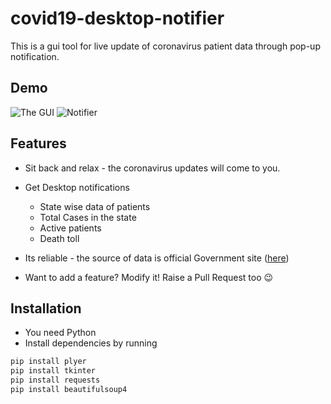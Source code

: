 # covid19-desktop-notifier
This is a gui tool for live update of coronavirus patient data through pop-up notification.

## Demo
![The GUI](https://ibb.co/BKvXgqt)
![Notifier](https://ibb.co/v1jwF55)

## Features
- Sit back and relax - the coronavirus updates will come to you.
- Get Desktop notifications
  -  State wise data of patients
  -  Total Cases in the state
  -  Active patients
  -  Death toll
- Its reliable - the source of data is official Government site ([here](https://www.mygov.in/covid-19/))

- Want to add a feature? Modify it! Raise a Pull Request too 😉

## Installation
- You need Python
- Install dependencies by running
```bash
pip install plyer
pip install tkinter
pip install requests
pip install beautifulsoup4
```
